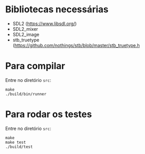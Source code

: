 # Bibliotecas necessárias

- SDL2 (https://www.libsdl.org/)
- SDL2_mixer
- SDL2_image
- stb_truetype (https://github.com/nothings/stb/blob/master/stb_truetype.h

# Para compilar
Entre no diretório `src`:
```
make
./build/bin/runner
```

# Para rodar os testes
Entre no diretório `src`:
```
make
make test
./build/test
```